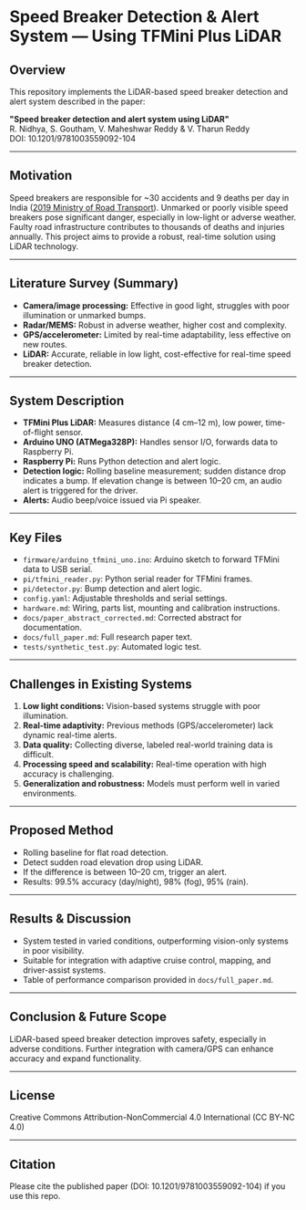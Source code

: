 # Speed Breaker Detection & Alert System — Using TFMini Plus LiDAR

## Overview

This repository implements the LiDAR-based speed breaker detection and alert system described in the paper:

**"Speed breaker detection and alert system using LiDAR"**  
R. Nidhya, S. Goutham, V. Maheshwar Reddy & V. Tharun Reddy  
DOI: 10.1201/9781003559092-104

---

## Motivation

Speed breakers are responsible for ~30 accidents and 9 deaths per day in India ([2019 Ministry of Road Transport](https://morth.nic.in)). Unmarked or poorly visible speed breakers pose significant danger, especially in low-light or adverse weather. Faulty road infrastructure contributes to thousands of deaths and injuries annually. This project aims to provide a robust, real-time solution using LiDAR technology.

---

## Literature Survey (Summary)

- **Camera/image processing:** Effective in good light, struggles with poor illumination or unmarked bumps.
- **Radar/MEMS:** Robust in adverse weather, higher cost and complexity.
- **GPS/accelerometer:** Limited by real-time adaptability, less effective on new routes.
- **LiDAR:** Accurate, reliable in low light, cost-effective for real-time speed breaker detection.

---

## System Description

- **TFMini Plus LiDAR:** Measures distance (4 cm–12 m), low power, time-of-flight sensor.
- **Arduino UNO (ATMega328P):** Handles sensor I/O, forwards data to Raspberry Pi.
- **Raspberry Pi:** Runs Python detection and alert logic.
- **Detection logic:** Rolling baseline measurement; sudden distance drop indicates a bump. If elevation change is between 10–20 cm, an audio alert is triggered for the driver.
- **Alerts:** Audio beep/voice issued via Pi speaker.

---

## Key Files

- `firmware/arduino_tfmini_uno.ino`: Arduino sketch to forward TFMini data to USB serial.
- `pi/tfmini_reader.py`: Python serial reader for TFMini frames.
- `pi/detector.py`: Bump detection and alert logic.
- `config.yaml`: Adjustable thresholds and serial settings.
- `hardware.md`: Wiring, parts list, mounting and calibration instructions.
- `docs/paper_abstract_corrected.md`: Corrected abstract for documentation.
- `docs/full_paper.md`: Full research paper text.
- `tests/synthetic_test.py`: Automated logic test.

---

## Challenges in Existing Systems

1. **Low light conditions:** Vision-based systems struggle with poor illumination.
2. **Real-time adaptivity:** Previous methods (GPS/accelerometer) lack dynamic real-time alerts.
3. **Data quality:** Collecting diverse, labeled real-world training data is difficult.
4. **Processing speed and scalability:** Real-time operation with high accuracy is challenging.
5. **Generalization and robustness:** Models must perform well in varied environments.

---

## Proposed Method

- Rolling baseline for flat road detection.
- Detect sudden road elevation drop using LiDAR.
- If the difference is between 10–20 cm, trigger an alert.
- Results: 99.5% accuracy (day/night), 98% (fog), 95% (rain).

---

## Results & Discussion

- System tested in varied conditions, outperforming vision-only systems in poor visibility.
- Suitable for integration with adaptive cruise control, mapping, and driver-assist systems.
- Table of performance comparison provided in `docs/full_paper.md`.

---

## Conclusion & Future Scope

LiDAR-based speed breaker detection improves safety, especially in adverse conditions. Further integration with camera/GPS can enhance accuracy and expand functionality.

---

## License

Creative Commons Attribution-NonCommercial 4.0 International (CC BY-NC 4.0)

---

## Citation

Please cite the published paper (DOI: 10.1201/9781003559092-104) if you use this repo.
